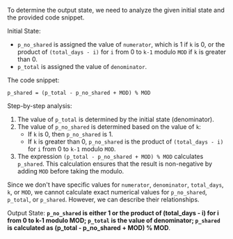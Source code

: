 To determine the output state, we need to analyze the given initial state and the provided code snippet.

Initial State: 
- `p_no_shared` is assigned the value of `numerator`, which is 1 if `k` is 0, or the product of `(total_days - i)` for `i` from 0 to `k-1` modulo `MOD` if `k` is greater than 0.
- `p_total` is assigned the value of `denominator`.

The code snippet:
```
p_shared = (p_total - p_no_shared + MOD) % MOD
```

Step-by-step analysis:
1. The value of `p_total` is determined by the initial state (denominator).
2. The value of `p_no_shared` is determined based on the value of `k`:
   - If `k` is 0, then `p_no_shared` is 1.
   - If `k` is greater than 0, `p_no_shared` is the product of `(total_days - i)` for `i` from 0 to `k-1` modulo `MOD`.
3. The expression `(p_total - p_no_shared + MOD) % MOD` calculates `p_shared`. This calculation ensures that the result is non-negative by adding `MOD` before taking the modulo.

Since we don't have specific values for `numerator`, `denominator`, `total_days`, `k`, or `MOD`, we cannot calculate exact numerical values for `p_no_shared`, `p_total`, or `p_shared`. However, we can describe their relationships.

Output State: **`p_no_shared` is either 1 or the product of (total_days - i) for i from 0 to k-1 modulo MOD; `p_total` is the value of denominator; `p_shared` is calculated as (p_total - p_no_shared + MOD) % MOD**.
